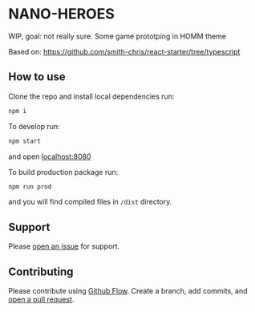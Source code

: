 # NANO-HEROES

WIP, goal: not really sure. Some game prototping in HOMM theme

Based on: https://github.com/smith-chris/react-starter/tree/typescript

## How to use

Clone the repo and install local dependencies run:

```sh
npm i
```

To develop run:

```sh
npm start
```

and open [localhost:8080](http://localhost:8080/)

To build production package run:

```sh
npm run prod
```

and you will find compiled files in `/dist` directory.

## Support

Please [open an issue](https://github.com/smith-chris/nano-heroes/issues/new) for support.

## Contributing

Please contribute using [Github Flow](https://guides.github.com/introduction/flow/). Create a branch, add commits, and [open a pull request](https://github.com/smith-chris/nano-heroes/compare).
